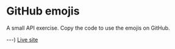 # GitHub emojis

A small API exercise. Copy the code to use the emojis on GitHub.

---) [Live site](https://github-emojis-code.vercel.app/)
